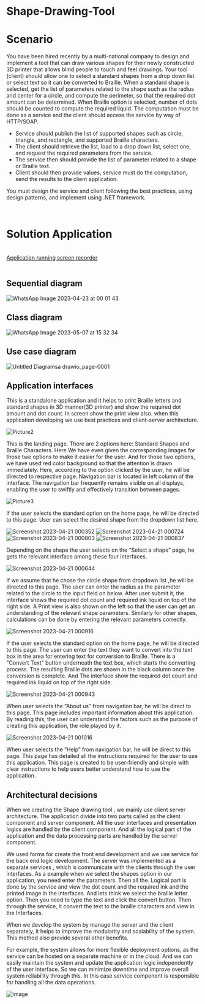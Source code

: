 # Shape-Drawing-Tool

<h1>Scenario</h1>
<p>
You have been hired recently by a multi-national company to design and implement a tool that can draw various shapes for their newly constructed 3D printer that allows blind people to touch and feel drawings.  Your tool (client) should allow one to select a standard shapes from a drop down list or select text so it can be converted to Braille.  When a standard shape is selected, get the list of parameters related to the shape such as the radius and center for a circle, and compute the perimeter, so that the required dot amount can be determined. When Braille option is selected, number of dots should be counted to compute the required liquid. 
The computation must be done as a service and the client should access the service by way of HTTP/SOAP. </p>
<ul>
<li>Service should publish the list of supported shapes such as circle, triangle, and rectangle, and supported Braille characters.</li>
<li>The client should retrieve the list, load to a drop down list, select one, and request the required parameters from the service.</li>
<li>The service then should provide the list of parameter related to a shape or Braille text.</li>
<li>Client should then provide values, service must do the computation, send the results to the client application.</li>
</ul>
<p>You must design the service and client following the best practices, using design patterns, and implement using .NET framework. </p>
<br>
<h1>Solution Application</h1><br>
<a href="https://drive.google.com/file/d/1kUtb6zvhqyEdignBKspPL5oMjIYcbPxk/view?usp=sharing">Application running screen recorder</a>
<br><br>
<h2>Sequential diagram</h2>

![WhatsApp Image 2023-04-23 at 00 01 43](https://github.com/2000kavinda/Shape-Drawing-Tool/assets/98000159/3fa85cc4-3fc3-40b6-8bce-f1d720c0e40d)

<h2>Class diagram</h2>

![WhatsApp Image 2023-05-07 at 15 32 34](https://github.com/2000kavinda/Shape-Drawing-Tool/assets/98000159/48f06932-b007-4e78-adef-58126010b788)


<h2>Use case diagram</h2>

![Untitled Diagramsa drawio_page-0001](https://github.com/2000kavinda/Shape-Drawing-Tool/assets/98000159/5cf0d60e-c592-4261-9bac-8b2b203a2301)

<h2>Application interfaces</h2>
<p>This is a standalone application and it helps to print Braille letters and standard shapes in 3D
manner(3D printer) and show the required dot amount and dot count. In screen show the print
view also. when this application developing we use best practices and client-server architecture.
</p>

![Picture2](https://github.com/2000kavinda/Shape-Drawing-Tool/assets/98000159/d14cb1fa-1f6a-4cee-9cee-8cce6755a3b6)

This is the landing page. There are 2 options here: Standard Shapes and Braille Characters. Here We have even given the corresponding images for those two options to make it easier for the user. And for those two options, we have used red color background so that the attention is drawn immediately. Here, according to the option clicked by the user, he will be directed to respective page.
Navigation bar is located in left column of the interface. The navigation bar frequently remains visible on all displays, enabling the user to swiftly and effectively transition between pages.

![Picture3](https://github.com/2000kavinda/Shape-Drawing-Tool/assets/98000159/a4070057-eb6e-469b-8fb7-2b8539d14511)

If the user selects the standard option on the home page, he will be directed to this page.
User can select the desired shape from the dropdown list here.

![Screenshot 2023-04-21 000352](https://github.com/2000kavinda/Shape-Drawing-Tool/assets/98000159/091a8d14-f13f-452f-a7e5-66c434990de4)
![Screenshot 2023-04-21 000724](https://github.com/2000kavinda/Shape-Drawing-Tool/assets/98000159/43c69114-001c-4e8f-9f44-c952c277960a)
![Screenshot 2023-04-21 000803](https://github.com/2000kavinda/Shape-Drawing-Tool/assets/98000159/e8038620-1527-4378-8ba7-920b23ff1bf5)
![Screenshot 2023-04-21 000837](https://github.com/2000kavinda/Shape-Drawing-Tool/assets/98000159/a95e2548-d00b-4b81-9dfe-fbaa0cb8953a)

Depending on the shape the user selects on the “Select a shape” page, he gets the relevant interface among these four interfaces.

![Screenshot 2023-04-21 000644](https://github.com/2000kavinda/Shape-Drawing-Tool/assets/98000159/c2ccb4b8-ca2d-446f-b0ec-2a866677ca56)

If we assume that he chose the circle shape from dropdown list ,he will be directed to this page.
The user can enter the radius as the parameter related to the circle to the input field on below. After user submit it, the interface shows the required dot count and required ink liquid on top of the right side.
A Print view is also shown on the left so that the user can get an understanding of the relevant shape parameters. 
Similarly for other shapes, calculations can be done by entering the relevant parameters correctly.

![Screenshot 2023-04-21 000916](https://github.com/2000kavinda/Shape-Drawing-Tool/assets/98000159/d8449c3b-06ff-4685-b1e3-9881941937a6)

If the user selects the standard option on the home page, he will be directed to this page.
The user can enter the text they want to convert into the text box in the area for entering text for conversion to Braille. There is a "Convert Text" button underneath the text box, which starts the converting process. The resulting Braille dots are shown in the black column once the conversion is complete. And The interface show the required dot count and required ink liquid on top of the right side.

![Screenshot 2023-04-21 000943](https://github.com/2000kavinda/Shape-Drawing-Tool/assets/98000159/13c6c92d-1768-4336-86ba-5187728c4787)

When user selects the “About us” from navigation bar, he will be direct to this page. This page includes important information about this application. 
By reading this, the user can understand the factors such as the purpose of creating this application, the role played by it.

![Screenshot 2023-04-21 001016](https://github.com/2000kavinda/Shape-Drawing-Tool/assets/98000159/afe3072c-27c7-421a-81b3-ea88efe52fb2)

When user selects the “Help” from navigation bar, he will be direct to this page. 
This page has detailed all the instructions required for the user to use this application.
This page is created to be user-friendly and simple with clear instructions to help users better understand how to use the application.

<h2>Architectural decisions</h2>

When we creating the Shape drawing tool , we mainly use client server architecture. The application divide into two parts called as the client component and server component. All the user interfaces and presentation logics are handled by the client component. And all the logical part of the application and the data processing parts are handled by the server component.

We used forms for create the front end development and we use service for the back end logic development. The server was implemented as a separate services , which is communicate with the clients through the user interfaces. As a example when we select the shapes option in our application, you need enter the parameters. Then all the. Logical part is done by the service and view the dot count and the required ink and the printed image in the interfaces. And lets think we select the braille letter option. Then you need to type the text and click the convert button. Then through the service, it convert the text to the braille characters and view in the Interfaces. 

When we develop the system by manage the server and the client separately, it helps to improve the modularity and scalability of the system. This method also provide several other benefits. 

For example, the system allows for more flexible deployment options, as the service can be hosted on a separate machine or in the cloud. And we can easily maintain the system and update the application logic independently of the user interface. So we can minimize downtime and improve overall system reliability through this. In this case service component is responsible for handling all the data operations.

![image](https://github.com/2000kavinda/Shape-Drawing-Tool/assets/98000159/b541e850-ba84-4429-a382-d7e6b3284cfd)


